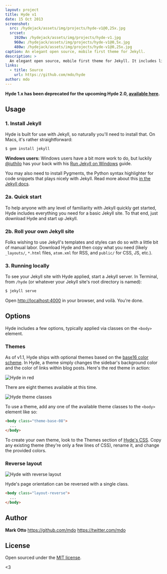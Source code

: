 ```yaml
---
layout: project
title: Hyde v1
date: 15 Oct 2013
screenshot:
  src: /hydejack/assets/img/projects/hyde-v1@0,25x.jpg
  srcset:
    1920w: /hydejack/assets/img/projects/hyde-v1.jpg
    960w: /hydejack/assets/img/projects/hyde-v1@0,5x.jpg
    480w: /hydejack/assets/img/projects/hyde-v1@0,25x.jpg
caption: An elegant open source, mobile first theme for Jekyll.
description: >
  An elegant open source, mobile first theme for Jekyll. It includes lightweight styles and placeholder content to get you up and running with a simple blog in no time.
links:
  - title: Source
    url: https://github.com/mdo/hyde
author: mdo
---
```


**Hyde 1.x has been deprecated for the upcoming Hyde 2.0, [available here](https://github.com/poole/hyde).**


## Usage

### 1. Install Jekyll

Hyde is built for use with Jekyll, so naturally you'll need to install that. On Macs, it's rather straightforward:

```bash
$ gem install jekyll
```

**Windows users:** Windows users have a bit more work to do, but luckily [@juthilo](https://github.com/juthilo) has your back with his [Run Jekyll on Windows](https://github.com/juthilo/run-jekyll-on-windows) guide.

You may also need to install Pygments, the Python syntax highlighter for code snippets that plays nicely with Jekyll. Read more about this [in the Jekyll docs](http://jekyllrb.com/docs/templates/#code_snippet_highlighting).

### 2a. Quick start

To help anyone with any level of familiarity with Jekyll quickly get started, Hyde includes everything you need for a basic Jekyll site. To that end, just download Hyde and start up Jekyll.

### 2b. Roll your own Jekyll site

Folks wishing to use Jekyll's templates and styles can do so with a little bit of manual labor. Download Hyde and then copy what you need (likely `_layouts/`, `*.html` files, `atom.xml` for RSS, and `public/` for CSS, JS, etc.).

### 3. Running locally

To see your Jekyll site with Hyde applied, start a Jekyll server. In Terminal, from `/hyde` (or whatever your Jekyll site's root directory is named):

```bash
$ jekyll serve
```

Open <http://localhost:4000> in your browser, and voilà. You're done.


## Options

Hyde includes a few options, typically applied via classes on the `<body>` element.

### Themes

As of v1.1, Hyde ships with optional themes based on the [base16 color scheme](https://github.com/chriskempson/base16). In Hyde, a theme simply changes the sidebar's background color and the color of links within blog posts. Here's the red theme in action:

![Hyde in red](https://f.cloud.github.com/assets/98681/1818326/da64f56c-6ff5-11e3-9643-7d0c18157dec.png)

There are eight themes available at this time.

![Hyde theme classes](https://f.cloud.github.com/assets/98681/1817044/e5b0ec06-6f68-11e3-83d7-acd1942797a1.png)

To use a theme, add any one of the available theme classes to the `<body>` element like so:

```html
<body class="theme-base-08">
  ...
</body>
```

To create your own theme, look to the Themes section of [Hyde's CSS](https://github.com/mdo/hyde/blob/master/public/css/hyde.css). Copy any existing theme (they're only a few lines of CSS), rename it, and change the provided colors.

### Reverse layout

![Hyde with reverse layout](https://f.cloud.github.com/assets/98681/1818324/da6473f8-6ff5-11e3-9315-692e639fb5c7.png)

Hyde's page orientation can be reversed with a single class.

```html
<body class="layout-reverse">
  ...
</body>
```


## Author

**Mark Otto**
<https://github.com/mdo>
<https://twitter.com/mdo>


## License

Open sourced under the [MIT license](LICENSE.md).

<3
